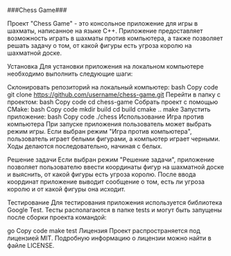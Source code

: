 ###Chess Game###

Проект "Chess Game" - это консольное приложение для игры в шахматы, написанное на языке C++. Приложение предоставляет возможность играть в шахматы против компьютера, а также позволяет решать задачу о том, от какой фигуры есть угроза королю на шахматной доске.

Установка
Для установки приложения на локальном компьютере необходимо выполнить следующие шаги:

Склонировать репозиторий на локальный компьютер:
bash
Copy code
git clone https://github.com/username/chess-game.git
Перейти в папку с проектом:
bash
Copy code
cd chess-game
Собрать проект с помощью CMake:
bash
Copy code
mkdir build
cd build
cmake ..
make
Запустить приложение:
bash
Copy code
./chess
Использование
Игра против компьютера
При запуске приложения пользователь может выбрать режим игры. Если выбран режим "Игра против компьютера", пользователь играет белыми фигурами, а компьютер играет черными. Ходы делаются последовательно, начиная с белых.

Решение задачи
Если выбран режим "Решение задачи", приложение позволяет пользователю ввести координаты фигур на шахматной доске и выяснить, от какой фигуры есть угроза королю. После ввода координат приложение выводит сообщение о том, есть ли угроза королю и от какой фигуры она исходит.

Тестирование
Для тестирования приложения используется библиотека Google Test. Тесты располагаются в папке tests и могут быть запущены после сборки проекта командой:

go
Copy code
make test
Лицензия
Проект распространяется под лицензией MIT. Подробную информацию о лицензии можно найти в файле LICENSE.




